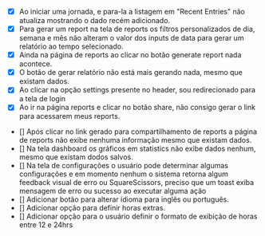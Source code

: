 - [x] Ao iniciar uma jornada, e para-la a listagem em "Recent Entries" não atualiza mostrando o dado recém adicionado.
- [x] Para gerar um report na tela de reports os filtros personalizados de dia, semana e mês não alteram o valor dos inputs de data para gerar um relatório ao tempo selecionado.
- [x] Ainda na página de reports ao clicar no botão generate report nada acontece.
- [x] O botão de gerar relatório não está mais gerando nada, mesmo que existam dados.
- [x] Ao clicar na opção settings presente no header, sou redirecionado para a tela de login
- [x] Ao ir na página reports e clicar no botão share, não consigo gerar o link para acessarem meus reports.
- [] Após clicar no link gerado para compartilhamento de reports a página de reports não exibe nenhuma informação mesmo que existam dados.
- [] Na tela dashboard os gráficos em statistics não exibe dados nenhum, mesmo que existam dodos salvos.
- [] Na tela de configurações o usuário pode determinar algumas configurações e em momento nenhum o sistema retorna algum feedback visual de erro ou SquareScissors, preciso que um toast exiba mensagem de erro ou sucesso ao executar alguma ação
- [] Adicionar botão para alterar idioma para inglês ou português.
- [] Adicionar opção para definir horas extras.
- [] Adicionar opção para o usuário definir o formato de exibição de horas entre 12 e 24hrs